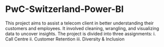 # PwC-Switzerland-Power-BI
This project aims to assist a telecom client in better understanding their customers and employees. It involved cleaning, wrangling, and visualizing data to uncover insights. The project is divided into three assignments: 
i. Call Centre
ii. Customer Retention
iii. Diversity & Inclusion
